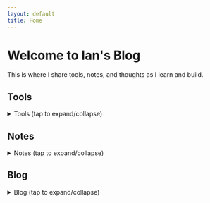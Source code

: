 ```yaml
---
layout: default
title: Home
---
```


# Welcome to Ian's Blog
This is where I share tools, notes, and thoughts as I learn and build.

## Tools
<details>
<summary>Tools (tap to expand/collapse)</summary>

- Python Code
    - [whisper_audio_to_txt](https://liuian.github.io/pages-blog/tools/python_code/whisper_audio_to_txt)
- [autohotkey](https://liuian.github.io/pages-blog/tools/autohotkey)
- [docker](https://liuian.github.io/pages-blog/tools/docker)
- [excel](https://liuian.github.io/pages-blog/tools/excel)
- [flowchart](https://liuian.github.io/pages-blog/tools/flowchart)
- [gis_qgis_overpass](https://liuian.github.io/pages-blog/tools/gis_qgis_overpass)
- [git](https://liuian.github.io/pages-blog/tools/git)
- [github pages](https://liuian.github.io/pages-blog/tools/github_pages)
- [linux](https://liuian.github.io/pages-blog/tools/linux)
- [markdown](https://liuian.github.io/pages-blog/tools/markdown)
- [miniconda](https://liuian.github.io/pages-blog/tools/miniconda)
- [notes](https://liuian.github.io/pages-blog/tools/notes)
- [python](https://liuian.github.io/pages-blog/tools/python)
- [redmine](https://liuian.github.io/pages-blog/tools/redmine)
- [vscode](https://liuian.github.io/pages-blog/tools/vscode)
- [wins](https://liuian.github.io/pages-blog/tools/wins)

</details>


## Notes
<details>
<summary>Notes (tap to expand/collapse)</summary>

- [depth_first_search_in_python](https://liuian.github.io/pages-blog/notes/depth_first_search_in_python)
- [time_complexity](https://liuian.github.io/pages-blog/notes/time_complexity)

</details>

## Blog
<details>
<summary>Blog (tap to expand/collapse)</summary>

- [Sleep 1](https://liuian.github.io/pages-blog/blog/sleep-1)
- [Sleep 2](https://liuian.github.io/pages-blog/blog/sleep-2)
- [Sleep 3](https://liuian.github.io/pages-blog/blog/sleep-3)

</details>